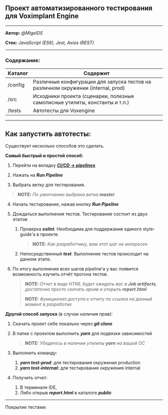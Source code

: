 ## Проект автоматизированного тестирования для Voximplant Engine

---

**Автор:** *@MigelDS*

**Стек:** *JavaScript (ES6), Jest, Axios (REST)*

---

### Содержание:

| Каталог | Содержит                                                     |
| :------ | ------------------------------------------------------------ |
| /config | Различные конфигурации для запуска тестов на различном окружении (internal, prod) |
| /src    | Исходники проекта (сценарии, полезные самописные утилиты, константы и т.п.) |
| /tests  | Автотесты для Voxengine                                      |

---

## Как запустить автотесты:

Существует несколько способов это сделать.

**Самый быстрый и простой способ:**

1. Перейти на вкладку [***CI/CD -> pipelines***](https://git.zingaya.com/tests/voxengine_AT/pipelines)

2. Нажать на ***Run Pipeline***

3. Выбрать ветку для тестирования. 

> **NOTE:** *По умолчанию выбрана ветка **master***

4. Начать тестирование, нажав кнопку ***Run Pipeline***

5. Дождаться выполнения тестов. Тестирование состоит из двух этапов

   1. Проверка ***eslint***. Необходима для поддержания единого style-guide'a в проекте. 

      > **NOTE:** *Как разработчику, вам этот шаг не интересен*

   2. Непосредственный ***test***. Выполнение тестов происходит на данном этапе.

6. По итогу выполнения всех шагов pipeline'а у вас появится возможность изучить отчёт прогона тестов. 

   > **NOTE:** *Отчет в виде HTML будет ожидать вас в **Job artifacts**, достаточно просто скачать архив и открыть **report.html***
   >
   > **NOTE:** *Функционал доступа к  отчету по ссылка на данный момент в разработке*

**Другой способ запуска** *(в случае наличия прав):*

1. Скачать проект себе локально через ***git clone***

2. В папке с проектом выполнить ***yarn*** для подвязки зависимостей

   > **NOTE:** *Убедитесь в наличии утилиты **yarn** на вашей ОС*

3. Выполнить команду:

   1. ***yarn test-prod***: для тестирования окружения production
   2. ***yarn test-internal:*** для тестирования окружения internal

4. Получить отчет:

   1. В терминале IDE, 
   2. Либо открыв ***report.html*** в каталоге ***public***

---

Покрытие тестами:




